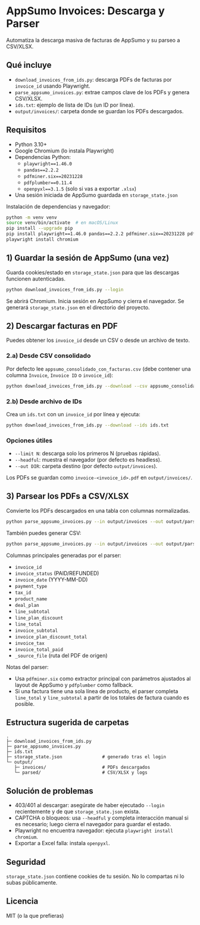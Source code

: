 # AppSumo Invoices: Descarga y Parser

Automatiza la descarga masiva de facturas de AppSumo y su parseo a CSV/XLSX.

## Qué incluye
- `download_invoices_from_ids.py`: descarga PDFs de facturas por `invoice_id` usando Playwright.
- `parse_appsumo_invoices.py`: extrae campos clave de los PDFs y genera CSV/XLSX.
- `ids.txt`: ejemplo de lista de IDs (un ID por línea).
- `output/invoices/`: carpeta donde se guardan los PDFs descargados.

## Requisitos
- Python 3.10+
- Google Chromium (lo instala Playwright)
- Dependencias Python:
  - `playwright==1.46.0`
  - `pandas==2.2.2`
  - `pdfminer.six==20231228`
  - `pdfplumber==0.11.4`
  - `openpyxl==3.1.5` (solo si vas a exportar `.xlsx`)
- Una sesión iniciada de AppSumo guardada en `storage_state.json`

Instalación de dependencias y navegador:
```bash
python -m venv venv
source venv/bin/activate  # en macOS/Linux
pip install --upgrade pip
pip install playwright==1.46.0 pandas==2.2.2 pdfminer.six==20231228 pdfplumber==0.11.4 openpyxl==3.1.5
playwright install chromium
```

## 1) Guardar la sesión de AppSumo (una vez)
Guarda cookies/estado en `storage_state.json` para que las descargas funcionen autenticadas.
```bash
python download_invoices_from_ids.py --login
```
Se abrirá Chromium. Inicia sesión en AppSumo y cierra el navegador. Se generará `storage_state.json` en el directorio del proyecto.

## 2) Descargar facturas en PDF
Puedes obtener los `invoice_id` desde un CSV o desde un archivo de texto.

### 2.a) Desde CSV consolidado
Por defecto lee `appsumo_consolidado_con_facturas.csv` (debe contener una columna `Invoice`, `Invoice ID` o `invoice_id`):
```bash
python download_invoices_from_ids.py --download --csv appsumo_consolidado_con_facturas.csv
```

### 2.b) Desde archivo de IDs
Crea un `ids.txt` con un `invoice_id` por línea y ejecuta:
```bash
python download_invoices_from_ids.py --download --ids ids.txt
```

### Opciones útiles
- `--limit N`: descarga solo los primeros N (pruebas rápidas).
- `--headful`: muestra el navegador (por defecto es headless).
- `--out DIR`: carpeta destino (por defecto `output/invoices`).

Los PDFs se guardan como `invoice-<invoice_id>.pdf` en `output/invoices/`.

## 3) Parsear los PDFs a CSV/XLSX
Convierte los PDFs descargados en una tabla con columnas normalizadas.

```bash
python parse_appsumo_invoices.py --in output/invoices --out output/parsed/appsumo_invoices.xlsx --log output/parsed/parse_log.csv
```

También puedes generar CSV:
```bash
python parse_appsumo_invoices.py --in output/invoices --out output/parsed/appsumo_invoices.csv --log output/parsed/parse_log.csv
```

Columnas principales generadas por el parser:
- `invoice_id`
- `invoice_status` (PAID/REFUNDED)
- `invoice_date` (YYYY-MM-DD)
- `payment_type`
- `tax_id`
- `product_name`
- `deal_plan`
- `line_subtotal`
- `line_plan_discount`
- `line_total`
- `invoice_subtotal`
- `invoice_plan_discount_total`
- `invoice_tax`
- `invoice_total_paid`
- `_source_file` (ruta del PDF de origen)

Notas del parser:
- Usa `pdfminer.six` como extractor principal con parámetros ajustados al layout de AppSumo y `pdfplumber` como fallback.
- Si una factura tiene una sola línea de producto, el parser completa `line_total` y `line_subtotal` a partir de los totales de factura cuando es posible.

## Estructura sugerida de carpetas
```
.
├─ download_invoices_from_ids.py
├─ parse_appsumo_invoices.py
├─ ids.txt
├─ storage_state.json               # generado tras el login
└─ output/
   ├─ invoices/                     # PDFs descargados
   └─ parsed/                       # CSV/XLSX y logs
```

## Solución de problemas
- 403/401 al descargar: asegúrate de haber ejecutado `--login` recientemente y de que `storage_state.json` exista.
- CAPTCHA o bloqueos: usa `--headful` y completa interacción manual si es necesario; luego cierra el navegador para guardar el estado.
- Playwright no encuentra navegador: ejecuta `playwright install chromium`.
- Exportar a Excel falla: instala `openpyxl`.

## Seguridad
`storage_state.json` contiene cookies de tu sesión. No lo compartas ni lo subas públicamente.

## Licencia
MIT (o la que prefieras)

